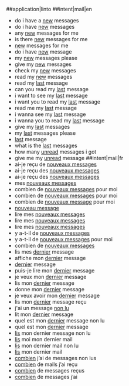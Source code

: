 ##application|linto
##intent|mail|en
- do i have a [new](action_news) messages
- do i have [new](action_news) messages
- any [new](action_news) messages for me
- is there [new](action_news) messages for me
- [new](action_news) messages for me
- do i have [new](action_news) message
- my [new](action_news) messages please
- give my [new](action_news) messages
- check my [new](action_news) messages
- read my [new](action_news) messages
- read my [last](action_read_last) message
- can you read my [last](action_read_last) message
- i want to see my [last](action_read_last) message
- i want you to read my [last](action_read_last) message
- read me my [last](action_read_last) message
- i wanna see my [last](action_read_last) message
- i wanna you to read my [last](action_read_last) message
- give my [last](action_read_last) messages
- my [last](action_read_last) messages please
- [last](action_read_last) message
- what is the [last](action_read_last) messages
- how many [unread](action_unread) messages i got
- give me my [unread](action_unread) message
##intent|mail|fr
- ai-je reçu de [nouveaux messages](action_news)
- ai-je reçu des [nouveaux messages](action_news)
- ai-je reçu des [nouveaux messages](action_news)
- mes [nouveaux messages](action_news)
- combien de [nouveaux messages](action_news) pour moi
- combien de [nouveaux messages](action_news) pour moi
- combien de [nouveaux message](action_news) pour moi
- [nouveau message](action_news)
- lire mes [nouveaux messages](action_news)
- lire mes [nouveaux messages](action_news)
- lire mes [nouveaux messages](action_news)
- y a-t-il de [nouveaux messages](action_news)
- y a-t-il de [nouveaux messages](action_news) pour moi
- combien de [nouveaux messages](action_news)
- lis mes [dernier](action_read_last) message
- affiche mon [dernier](action_read_last) message
- [dernier](action_read_last) message
- puis-je lire mon [dernier](action_read_last) message
- je veux mon [dernier](action_read_last) message
- lis mon [dernier](action_read_last) message
- donne mon [dernier](action_read_last) message
- je veux avoir mon [dernier](action_read_last) message
- lis mon [dernier](action_read_last) message reçu
- j'ai un message [non lu](action_news)
- lit mon [dernier](action_read_last) message
- quel est mon [dernier](action_read_last) message non lu
- quel est mon [dernier](action_read_last) message
- [lis](action_read_last) mon dernier message non lu
- [lis](action_read_last) moi mon dernier mail
- [lis](action_read_last) mon dernier mail non lu
- [lis](action_read_last) mon dernier mail
- [combien](action_unread) j’ai de messages non lus
- [combien](action_unread) de mails j’ai reçu
- [combien](action_unread) de messages reçus
- [combien](action_unread) de messages j’ai
